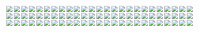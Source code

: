 ![](png/CONSTR_bln_rub_fix.png) ![](png/CONSTR_rog.png) ![](png/CONSTR_yoy.png)
![](png/CORP_DEBT_OVERDUE_BUDGET_bln_rub.png) ![](png/CORP_DEBT_OVERDUE_SUPPLIERS_bln_rub.png) ![](png/CORP_DEBT_OVERDUE_bln_rub.png)
![](png/CORP_DEBT_bln_rub.png) ![](png/CORP_DUE_bln_rub.png) ![](png/CPI_ALCOHOL_rog.png)
![](png/CPI_FOOD_rog.png) ![](png/CPI_NONFOOD_rog.png) ![](png/CPI_SERVICES_rog.png)
![](png/CPI_rog.png) ![](png/GOV_CONSOLIDATED_EXPENSE_ACCUM_bln_rub.png) ![](png/GOV_CONSOLIDATED_REVENUE_ACCUM_bln_rub.png)
![](png/GOV_FEDERAL_EXPENSE_ACCUM_bln_rub.png) ![](png/GOV_FEDERAL_REVENUE_ACCUM_bln_rub.png) ![](png/GOV_FEDERAL_SURPLUS_ACCUM_bln_rub.png)
![](png/GOV_SUBFEDERAL_EXPENSE_ACCUM_bln_rub.png) ![](png/GOV_SUBFEDERAL_REVENUE_ACCUM_bln_rub.png) ![](png/GOV_SUBFEDERAL_SURPLUS_ACCUM_bln_rub.png)
![](png/IND_PROD_rog.png) ![](png/IND_PROD_yoy.png) ![](png/IND_PROD_ytd.png)
![](png/I_bln_rub.png) ![](png/I_rog.png) ![](png/I_yoy.png)
![](png/PRICE_EGGS_rub_per_1000.png) ![](png/PRICE_INDEX_CONSTRUCTION_rog.png) ![](png/PRICE_INDEX_INVESTMENT_rog.png)
![](png/PROD_AUTO_BUS_units.png) ![](png/PROD_AUTO_PSGR_th.png) ![](png/PROD_AUTO_TRUCKS_AND_CHASSIS_th.png)
![](png/PROD_AUTO_TRUCKS_th.png) ![](png/PROD_BYCYCLES_th.png) ![](png/PROD_COAL_mln_t.png)
![](png/PROD_EGGS_mln.png) ![](png/PROD_EGGS_yoy.png) ![](png/PROD_E_TWh.png)
![](png/PROD_FOOTWEAR_mln_pair.png) ![](png/PROD_GASOLINE_mln_t.png) ![](png/PROD_NATURAL_AND_ASSOC_GAS_bln_m3.png)
![](png/PROD_OIL_mln_t.png) ![](png/PROD_RAILWAY_CARGO_WAGONS_units.png) ![](png/PROD_RAILWAY_PSGR_WAGONS_units.png)
![](png/PROD_STEEL_th_ton.png) ![](png/PROD_WOOD_INDUSTRIAL_mln_solid_m3.png) ![](png/PROD_WOOD_ROUGH_mln_solid_m3.png)
![](png/RETAIL_SALES_bln_rub.png) ![](png/RETAIL_SALES_rog.png) ![](png/RETAIL_SALES_yoy.png)
![](png/RUR_EUR_eop.png) ![](png/RUR_USD_eop.png) ![](png/SOC_EMPLOYED_mln.png)
![](png/SOC_EMPLOYED_yoy.png) ![](png/SOC_PENSION_rub.png) ![](png/SOC_UNEMPLOYED_bln.png)
![](png/SOC_UNEMPLOYMENT_percent.png) ![](png/SOC_WAGE_ARREARS_mln_rub.png) ![](png/SOC_WAGE_ARREARS_rog.png)
![](png/SOC_WAGE_rog.png) ![](png/SOC_WAGE_rub.png) ![](png/SOC_WAGE_yoy.png)
![](png/TRANS_COM_bln_t_km.png) ![](png/TRANS_COM_rog.png) ![](png/TRANS_COM_yoy.png)
![](png/TRANS_RAILLOAD_mln_t.png) ![](png/TRANS_RAILLOAD_rog.png) ![](png/TRANS_RAILLOAD_yoy.png)
![](png/TRANS_bln_t_km.png) ![](png/TRANS_rog.png) ![](png/TRANS_yoy.png)
![](png/USLUGI_bln_rub.png) ![](png/USLUGI_rog.png) ![](png/USLUGI_yoy.png)
